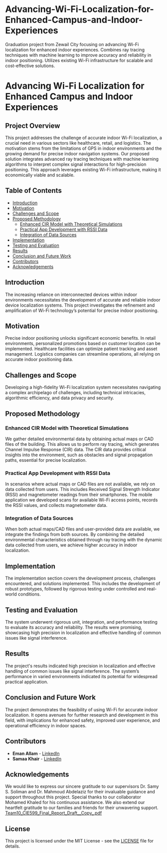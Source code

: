 # Advancing-Wi-Fi-Localization-for-Enhanced-Campus-and-Indoor-Experiences
Graduation project from Zewail City focusing on advancing Wi-Fi localization for enhanced indoor experiences. Combines ray tracing techniques with machine learning to improve accuracy and reliability in indoor positioning. Utilizes existing Wi-Fi infrastructure for scalable and cost-effective solutions.
# Advancing Wi-Fi Localization for Enhanced Campus and Indoor Experiences

## Project Overview
This project addresses the challenge of accurate indoor Wi-Fi localization, a crucial need in various sectors like healthcare, retail, and logistics. The motivation stems from the limitations of GPS in indoor environments and the growing demand for precise indoor navigation systems. Our proposed solution integrates advanced ray tracing techniques with machine learning algorithms to interpret complex signal interactions for high-precision positioning. This approach leverages existing Wi-Fi infrastructure, making it economically viable and scalable.

## Table of Contents
- [Introduction](#introduction)
- [Motivation](#motivation)
- [Challenges and Scope](#challenges-and-scope)
- [Proposed Methodology](#proposed-methodology)
  - [Enhanced CIR Model with Theoretical Simulations](#enhanced-cir-model-with-theoretical-simulations)
  - [Practical App Development with RSSI Data](#practical-app-development-with-rssi-data)
  - [Integration of Data Sources](#integration-of-data-sources)
- [Implementation](#implementation)
- [Testing and Evaluation](#testing-and-evaluation)
- [Results](#results)
- [Conclusion and Future Work](#conclusion-and-future-work)
- [Contributors](#contributors)
- [Acknowledgements](#acknowledgements)

## Introduction
The increasing reliance on interconnected devices within indoor environments necessitates the development of accurate and reliable indoor device localization systems. This project investigates the refinement and amplification of Wi-Fi technology’s potential for precise indoor positioning.

## Motivation
Precise indoor positioning unlocks significant economic benefits. In retail environments, personalized promotions based on customer location can be implemented. Healthcare facilities can optimize patient tracking and asset management. Logistics companies can streamline operations, all relying on accurate indoor positioning data.

## Challenges and Scope
Developing a high-fidelity Wi-Fi localization system necessitates navigating a complex archipelago of challenges, including technical intricacies, algorithmic efficiency, and data privacy and security.

## Proposed Methodology
### Enhanced CIR Model with Theoretical Simulations
We gather detailed environmental data by obtaining actual maps or CAD files of the building. This allows us to perform ray tracing, which generates Channel Impulse Response (CIR) data. The CIR data provides critical insights into the environment, such as obstacles and signal propagation paths, essential for precise localization.

### Practical App Development with RSSI Data
In scenarios where actual maps or CAD files are not available, we rely on data collected from users. This includes Received Signal Strength Indicator (RSSI) and magnetometer readings from their smartphones. The mobile application we developed scans for available Wi-Fi access points, records the RSSI values, and collects magnetometer data.

### Integration of Data Sources
When both actual maps/CAD files and user-provided data are available, we integrate the findings from both sources. By combining the detailed environmental characteristics obtained through ray tracing with the dynamic data collected from users, we achieve higher accuracy in indoor localization.

## Implementation
The implementation section covers the development process, challenges encountered, and solutions implemented. This includes the development of robust prototypes, followed by rigorous testing under controlled and real-world conditions.

## Testing and Evaluation
The system underwent rigorous unit, integration, and performance testing to evaluate its accuracy and reliability. The results were promising, showcasing high precision in localization and effective handling of common issues like signal interference.

## Results
The project's results indicated high precision in localization and effective handling of common issues like signal interference. The system’s performance in varied environments indicated its potential for widespread practical application.

## Conclusion and Future Work
The project demonstrates the feasibility of using Wi-Fi for accurate indoor localization. It opens avenues for further research and development in this field, with implications for enhanced safety, improved user experience, and operational efficiency in indoor spaces.

## Contributors
- **Eman Allam** - [LinkedIn](https://www.linkedin.com/in/emanallam)
- **Samaa Khair** - [LinkedIn](https://www.linkedin.com/in/samaakhair)

## Acknowledgements
We would like to express our sincere gratitude to our supervisors Dr. Samy S. Soliman and Dr. Mahmoud Abdelaziz for their invaluable guidance and support throughout this project. Special thanks to our collaborator Mohamed Khaled for his continuous assistance. We also extend our heartfelt gratitude to our families and friends for their unwavering support.
[Team10_CIE599_Final_Report_Draft__Copy_.pdf](https://github.com/user-attachments/files/15755905/Team10_CIE599_Final_Report_Draft__Copy_.pdf)

## License
This project is licensed under the MIT License - see the [LICENSE](LICENSE) file for details.
